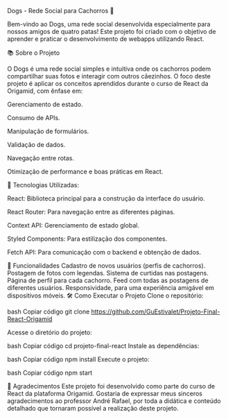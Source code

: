 
Dogs - Rede Social para Cachorros 🐾

Bem-vindo ao Dogs, uma rede social desenvolvida especialmente para nossos amigos de quatro patas! Este projeto foi criado com o objetivo de aprender e praticar o desenvolvimento de webapps utilizando React.

📚 Sobre o Projeto

O Dogs é uma rede social simples e intuitiva onde os cachorros podem compartilhar suas fotos e interagir com outros cãezinhos. O foco deste projeto é aplicar os conceitos aprendidos durante o curso de React da Origamid, com ênfase em:

Gerenciamento de estado.

Consumo de APIs.

Manipulação de formulários.

Validação de dados.

Navegação entre rotas.

Otimização de performance e boas práticas em React.


🔧 Tecnologias Utilizadas:

React: Biblioteca principal para a construção da interface do usuário.

React Router: Para navegação entre as diferentes páginas.

Context API: Gerenciamento de estado global.

Styled Components: Para estilização dos componentes.

Fetch API: Para comunicação com o backend e obtenção de dados.


🚀 Funcionalidades
Cadastro de novos usuários (perfis de cachorros).
Postagem de fotos com legendas.
Sistema de curtidas nas postagens.
Página de perfil para cada cachorro.
Feed com todas as postagens de diferentes usuários.
Responsividade, para uma experiência amigável em dispositivos móveis.
🛠️ Como Executar o Projeto
Clone o repositório:

bash
Copiar código
git clone https://github.com/GuEstivalet/Projeto-Final-React-Origamid

Acesse o diretório do projeto:

bash
Copiar código
cd projeto-final-react
Instale as dependências:

bash
Copiar código
npm install
Execute o projeto:

bash
Copiar código
npm start

🙏 Agradecimentos
Este projeto foi desenvolvido como parte do curso de React da plataforma Origamid. Gostaria de expressar meus sinceros agradecimentos ao professor André Rafael, por toda a didática e conteúdo detalhado que tornaram possível a realização deste projeto.
